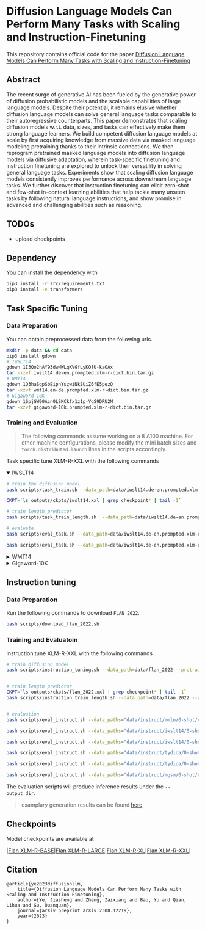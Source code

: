 # Diffusion Language Models Can Perform Many Tasks with Scaling and Instruction-Finetuning

This repository contains official code for the paper [Diffusion Language Models Can Perform Many Tasks with Scaling and Instruction-Finetuning](https://arxiv.org/abs/2308.12219)

## Abstract

The recent surge of generative AI has been fueled by the generative power of diffusion probabilistic models and the scalable capabilities of large language models. Despite their potential, it remains elusive whether diffusion language models can solve general language tasks comparable to their autoregressive counterparts. This paper demonstrates that scaling diffusion models w.r.t. data, sizes, and tasks can effectively make them strong language learners. We build competent diffusion language models at scale by first acquiring knowledge from massive data via masked language modeling pretraining thanks to their intrinsic connections. We then reprogram pretrained masked language models into diffusion language models via diffusive adaptation, wherein task-specific finetuning and instruction finetuning are explored to unlock their versatility in solving general language tasks. Experiments show that scaling diffusion language models consistently improves performance across downstream language tasks. We further discover that instruction finetuning can elicit zero-shot and few-shot in-context learning abilities that help tackle many unseen tasks by following natural language instructions, and show promise in advanced and challenging abilities such as reasoning.

## TODOs
* upload checkpoints

## Dependency

You can install the dependency with

```bash
pip3 install -r src/requirements.txt
pip3 install -e transformers
```

## Task Specific Tuning
### Data Preparation
You can obtain preprocessed data from the following urls.
```bash
mkdir -p data && cd data
pip3 install gdown
# IWSLT14
gdown 1I3Qo2hAY93dwHWLqKVGfLyKOfU-kaOAx
tar -xzvf iwslt14.de-en.prompted.xlm-r-dict.bin.tar.gz
# WMT14
gdown 1O3haSqpSbEipnYszwiNkSUiZ6fE5pezQ
tar -xzvf wmt14.en-de.prompted.xlm-r-dict.bin.tar.gz
# Gigaword-10K
gdown 16pjGW00Acn0LSKCkfx1z1p-YgS9DRU2M
tar -xzvf gigaword-10k.prompted.xlm-r-dict.bin.tar.gz
```

### Training and Evaluation

> The following commands assume working on a 8 A100 machine. For other machine configurations, please modify the mini batch sizes and `torch.distributed.launch` lines in the scripts accordingly. 

Task specific tune XLM-R-XXL with the following commands
<details open>
<summary>IWSLT14</summary>

```bash
# train the diffusion model
bash scripts/task_train.sh --data_path=data/iwslt14.de-en.prompted.xlm-r-dict.bin --pretrained=facebook/xlm-roberta-xxl --cache_dir=cache --output_dir=outputs/ckpts/iwslt14.xxl --train_steps=30000 --eval_steps=5000 --mini_bsz=2048 --accum_step=8 --ds_config=scripts/ds_config_zero2.json --extra="--src_lang de --tgt_lang en"

CKPT=`ls outputs/ckpts/iwslt14.xxl | grep checkpoint* | tail -1`

# train length predictor
bash scripts/task_train_length.sh  --data_path=data/iwslt14.de-en.prompted.xlm-r-dict.bin --pretrained=facebook/xlm-roberta-xxl --cache_dir=cache --output_dir=outputs/ckpts/iwslt14.xxl.length --train_steps=30000 --eval_steps=5000 --mini_bsz=4 --accum_step=8 --ds_config=scripts/ds_config_zero2.json --ckpt=outputs/ckpts/iwslt14.xxl/$CKPT --extra="--src_lang de --tgt_lang en" 

# evaluate
bash scripts/eval_task.sh --data_path=data/iwslt14.de-en.prompted.xlm-r-dict.bin --ckpt=outputs/ckpts/iwslt14.xxl --metric=bleu --output_dir=outputs/ckpts/iwslt14.xxl/eval --extra="--src_lang en --tgt_lang de --oracle_length"   

bash scripts/eval_task.sh --data_path=data/iwslt14.de-en.prompted.xlm-r-dict.bin --ckpt=outputs/ckpts/iwslt14.xxl.length --metric=bleu --output_dir=outputs/ckpts/iwslt14.xxl.length/eval --length_beam=10 --extra="--src_lang en --tgt_lang de"
```

</details>

<details>
<summary>WMT14</summary>

```bash
# train the diffusion model
bash scripts/task_train.sh --data_path=data/wmt14.en-de.prompted.xlm-r-dict.bin --pretrained=facebook/xlm-roberta-xxl --cache_dir=cache --output_dir=outputs/ckpts/wmt14.xxl --train_steps=100000 --eval_steps=10000 --mini_bsz=1024 --accum_step=16 --ds_config=scripts/ds_config_zero2.json --extra="--src_lang en --tgt_lang de --bleu_tokenize intl"

CKPT=`ls outputs/ckpts/wmt14.xxl | grep checkpoint* | tail -1`

# train length predictor
bash scripts/task_train_length.sh --data_path=data/wmt14.en-de.prompted.xlm-r-dict.bin --pretrained=facebook/xlm-roberta-xxl --cache_dir=cache --output_dir=outputs/ckpts/wmt14.xxl.length --train_steps=30000 --eval_steps=5000 --mini_bsz=4 --accum_step=8 --ds_config=scripts/ds_config_zero2.json --ckpt=outputs/ckpts/wmt14.xxl/$CKPT --extra="--src_lang en --tgt_lang de --bleu_tokenize intl" 

# evaluate
bash scripts/eval_task.sh --data_path=data/wmt14.en-de.prompted.xlm-r-dict.bin --ckpt=outputs/ckpts/wmt14.xxl --metric=bleu --output_dir=outputs/ckpts/wmt14.xxl/out --extra="--src_lang en --tgt_lang de --oracle_length"
bash scripts/eval_task.sh --data_path=data/wmt14.en-de.prompted.xlm-r-dict.bin --ckpt=outputs/ckpts/wmt14.xxl.length --metric=bleu --output_dir=outputs/ckpts/wmt14.xxl.length/out --length_bema=10 --extra="--src_lang en --tgt_lang de"
```

</details>


<details>
<summary>Gigaword-10K</summary>

```bash
# train the diffusion model
bash scripts/task_train.sh --data_path=data/gigaword-10k.prompted.xlm-r-dict.bin --pretrained=facebook/xlm-roberta-xxl --cache_dir=cache --output_dir=outputs/ckpts/gigaword-10k.xxl --train_steps=1000 --eval_steps=100 --mini_bsz=2048 --accum_step=1 --ds_config=scripts/ds_config_zero2.json --metric=rouge --extra="--src_lang src --tgt_lang tgt"

CKPT=`ls outputs/ckpts/gigaword-10k.xxl | grep checkpoint* | tail -1`

# train length predictor
bash scripts/task_train_length.sh --data_path=data/gigaword-10k.prompted.xlm-r-dict.bin --pretrained=facebook/xlm-roberta-xxl --cache_dir=cache --output_dir=outputs/ckpts/gigaword-10k.xxl.length --train_steps=30000 --eval_steps=5000 --mini_bsz=4 --accum_step=8 --ds_config=scripts/ds_config_zero2.json --ckpt=outputs/ckpts/gigword-10k.xxl/$CKPT --metric=rouge --extra="--src_lang src --tgt_lang tgt " 

# evaluate
bash scripts/eval_task.sh --data_path=data/gigaword-10k.prompted.xlm-r-dict.bin --ckpt=outputs/ckpts/gigaword-10k.xxl --metric=rouge --output_dir=outputs/ckpts/wmt14.xxl/out --extra="--src_lang src --tgt_lang tgt --oracle_length"
bash scripts/eval_task.sh --data_path=data/gigaword-10k.prompted.xlm-r-dict.bin --ckpt=outputs/ckpts/gigaword-10k.xxl.length --metric=rouge --output_dir=outputs/ckpts/wmt14.xxl.length/out --length_bema=10 --extra="--src_lang src --tgt_lang tgt"
```

</details>

## Instruction tuning
### Data Preparation
Run the following commands to download `FLAN 2022`.
```bash
bash scripts/download_flan_2022.sh
```

### Training and Evaluatoin
Instruction tune XLM-R-XXL with the following commands

```bash
# train diffusion model
bash scripts/instruction_tuning.sh --data_path=data/flan_2022 --pretrained=facebook/xlm-roberta-xxl --output_dir=outputs/ckpts/flan_2022.xxl --cache_dir=cache --train_steps=4000 --mini_bsz=2 --accum_step=128 --ds_config=scripts/ds_config_zero2.json


# train length predictor
CKPT=`ls outputs/ckpts/flan_2022.xxl | grep checkpoint* | tail -1`
bash scripts/instruction_train_length.sh --data_path=data/flan_2022 --pretrained=facebook/xlm-roberta-xxl --output_dir=outputs/ckpts/flan_2022.xxl.length --cache_dir=cache --train_steps=16000 --mini_bsz=16 --accum_step=2 --ds_config=scripts/ds_config_zero2.json --ckpt=outputs/ckpts/flan_2022.xxl/$CKPT


# evaluation
bash scripts/eval_instruct.sh --data_paths="data/instruct/mmlu/0-shot/val/full.jsonl data/instruct/mmlu/2-shot/val/full.jsonl data/instruct/bbh-nlp/0-shot/validation/full.jsonl instruct/bbh-nlp/2-shot/validation/full.jsonl" --ckpt=outputs/ckpts/flan_2022.xxl --output_dir=outputs/ckpts/flan_2022.xxl/out --mini_bsz=8 --max_iter=1 --extra="--oracle_length"

bash scripts/eval_instruct.sh --data_paths="data/instruct/iwslt14/0-shot/test/deen.jsonl data/instruct/iwslt14/2-shot/test/deen.jsonl" --ckpt=outputs/ckpts/flan_2022.xxl --output_dir=outputs/ckpts/flan_2022.xxl/out --mini_bsz=8 --max_iter=50 --extra="--oracle_length"

bash scripts/eval_instruct.sh --data_paths="data/instruct/iwslt14/0-shot/test/deen.jsonl data/instruct/iwslt14/2-shot/test/deen.jsonl" --ckpt=outputs/ckpts/flan_2022.xxl.length --output_dir=outputs/ckpts/flan_2022.xxl.length/out --mini_bsz=8 --max_iter=50 --length_beam=10

bash scripts/eval_instruct.sh --data_paths="data/instruct/tydiqa/0-shot/validation/flan2022.jsonl data/instruct/tydiqa/1-shot/validation/flan2022.jsonl" --ckpt=outputs/ckpts/flan_2022.xxl --output_dir=outputs/ckpts/flan_2022.xxl/out --mini_bsz=8 --max_iter=10 --extra="--oracle_length"

bash scripts/eval_instruct.sh --data_paths="data/instruct/tydiqa/0-shot/validation/flan2022.jsonl data/instruct/tydiqa/1-shot/validation/flan2022.jsonl" --ckpt=outputs/ckpts/flan_2022.xxl.length --output_dir=outputs/ckpts/flan_2022.xxl.length/out --mini_bsz=8 --max_iter=10 --length_beam=3

bash scripts/eval_instruct.sh --data_paths="data/instruct/mgsm/0-shot/en.jsonl data/instruct/mgsm/3-shot/en.jsonl" --ckpt=outputs/ckpts/flan_2022.xxl --output_dir=outputs/ckpts/flan_2022.xxl/out --mini_bsz=8 --max_iter=50 --extra="--oracle_length"

```

The evaluation scripts will produce inference results under the `--output_dir`. 
> examplary generation results can be found [here](https://gofile.io/d/bNZ8MM)

## Checkpoints

Model checkpoints are available at

|[Flan XLM-R-BASE](https://gofile.io/d/DLAkl3)|[Flan XLM-R-LARGE](https://gofile.io/d/RvqQyS)|[Flan XLM-R-XL](https://gofile.io/d/4F7vzk)|[Flan XLM-R-XXL](https://gofile.io/d/d5vka1)|

## Citation

```
@article{ye2023diffusionllm,
    title={Diffusion Language Models Can Perform Many Tasks with Scaling and Instruction-Finetuning},
    author={Ye, Jiasheng and Zheng, Zaixiang and Bao, Yu and Qian, Lihua and Gu, Quanquan},
    journal={arXiv preprint arXiv:2308.12219},
    year={2023}
}
```
